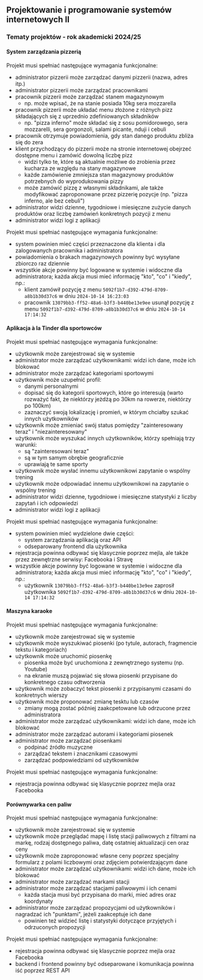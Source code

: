 ## Projektowanie i programowanie systemów internetowych II
### Tematy projektów - rok akademicki 2024/25

#### System zarządzania pizzerią

Projekt musi spełniać następujące wymagania funkcjonalne:
* administrator pizzerii może zarządzać danymi pizzerii (nazwa, adres itp.)
* administrator pizzerii może zarządzać pracownikami
* pracownik pizzerii może zarządzać stanem magazynowym
  * np. może wpisać, że na stanie posiada 10kg sera mozzarella
* pracownik pizzerii może układać menu złożone z różnych pizz składających się z uprzednio zdefiniowanych składników
  * np. "pizza inferno" może składać się z sosu pomidorowego, sera mozzarelli, sera gorgonzoli, salami picante, nduji i cebuli
* pracownik otrzymuje powiadomienia, gdy stan danego produktu zbliża się do zera
* klient przychodzący do pizzerii może na stronie internetowej obejrzeć dostępne menu i zamówić dowolną liczbę pizz
  * widzi tylko te, które są aktualnie możliwe do zrobienia przez kucharza ze względu na stany magazynowe
  * każde zamówienie zmniejsza stan magazynowy produktów potrzebnych do wyprodukowania pizzy
  * może zamówić pizzę z własnymi składnikami, ale także modyfikować zaproponowane przez pizzerię pozycje (np. "pizza inferno, ale bez cebuli")
* administrator widzi dzienne, tygodniowe i miesięczne zużycie danych produktów oraz liczbę zamówień konkretnych pozycji z menu
* administrator widzi logi z aplikacji

Projekt musi spełniać następujące wymagania funkcjonalne:
* system powinien mieć części przeznaczone dla klienta i dla zalogowanych pracownika i administratora
* powiadomienia o brakach magazynowych powinny być wysyłane zbiorczo raz dziennie
* wszystkie akcje powinny być logowane w systemie i widoczne dla administratora; każda akcja musi mieć informację "kto", "co" i "kiedy", np.:
  * klient zamówił pozycję z menu `5092f1b7-d392-479d-8709-a8b1b30d37c6` w dniu `2024-10-14 16:23:03`
  * pracownik `13079bb3-ff52-48a6-b3f3-b440be13e9ee` usunął pozycję z menu `5092f1b7-d392-479d-8709-a8b1b30d37c6` w dniu `2024-10-14 17:14:32`

#### Aplikacja à la Tinder dla sportowców

Projekt musi spełniać następujące wymagania funkcjonalne:
* użytkownik może zarejestrować się w systemie
* administrator może zarządzać użytkownikami: widzi ich dane, może ich blokować
* administrator może zarządzać kategoriami sportowymi
* użytkownik może uzupełnić profil:
  * danymi personalnymi
  * dopisać się do kategorii sportowych, które go interesują (warto rozważyć fakt, że niektórzy jeżdżą po 30km na rowerze, niektórzy po 100km)
  * zaznaczyć swoją lokalizację i promień, w którym chciałby szukać innych użytkowników
* użytkownik może zmieniać swój status pomiędzy "zainteresowany teraz" i "niezainteresowany"
* użytkownik może wyszukać innych użytkowników, którzy spełniają trzy warunki:
  * są "zainteresowani teraz"
  * są w tym samym obrębie geograficznie
  * uprawiają te same sporty
* użytkownik może wysłać innemu użytkownikowi zapytanie o wspólny trening
* użytkownik może odpowiadać innemu użytkownikowi na zapytanie o wspólny trening
* administrator widzi dzienne, tygodniowe i miesięczne statystyki z liczby zapytań i ich odpowiedzi
* administrator widzi logi z aplikacji

Projekt musi spełniać następujące wymagania funkcjonalne:
* system powinien mieć wydzielone dwie części:
  * system zarządzania aplikacją oraz API
  * odseparowany frontend dla użytkownika
* rejestracja powinna odbywać się klasycznie poprzez mejla, ale także przez zewnętrzne serwisy: Facebooka i Stravę
* wszystkie akcje powinny być logowane w systemie i widoczne dla administratora; każda akcja musi mieć informację "kto", "co" i "kiedy", np.:
  * użytkownik `13079bb3-ff52-48a6-b3f3-b440be13e9ee` zaprosił użytkownika `5092f1b7-d392-479d-8709-a8b1b30d37c6` w dniu `2024-10-14 17:14:32`

#### Maszyna karaoke

Projekt musi spełniać następujące wymagania funkcjonalne:
* użytkownik może zarejestrować się w systemie
* użytkownik może wyszukiwać piosenki (po tytule, autorach, fragmencie tekstu i kategoriach)
* użytkownik może uruchomić piosenkę
  * piosenka może być uruchomiona z zewnętrznego systemu (np. Youtube)
  * na ekranie muszą pojawiać się słowa piosenki przypisane do konkretnego czasu odtworzenia
* użytkownik może zobaczyć tekst piosenki z przypisanymi czasami do konkretnych wierszy
* użytkownik może proponować zmianę tesktu lub czasów
  * zmiany mogą zostać później zaakcpetowane lub odrzucone przez administratora
* administrator może zarządzać użytkownikami: widzi ich dane, może ich blokować
* administrator może zarządzać autorami i kategoriami piosenek
* administrator może zarządzać piosenkami
  * podpinać źródło muzyczne
  * zarządzać tekstem i znacznikami czasowymi
  * zarządzać podpowiedziami od użytkowników

Projekt musi spełniać następujące wymagania funkcjonalne:
* rejestracja powinna odbywać się klasycznie poprzez mejla oraz Facebooka


#### Porównywarka cen paliw

Projekt musi spełniać następujące wymagania funkcjonalne:
* użytkownik może zarejestrować się w systemie
* użytkownik może przeglądać mapę i listę stacji paliwowych z filtrami na markę, rodzaj dostępnego paliwa, datę ostatniej aktualizacji cen oraz ceny
* użytkownik może zaproponować własne ceny poprzez specjalny formularz z polami liczbowymi oraz zdjęciem potwierdzającym dane
* administrator może zarządzać użytkownikami: widzi ich dane, może ich blokować
* administrator może zarządzać markami stacji
* administrator może zarządzać stacjami paliwowymi i ich cenami
  * każda stacja musi być przypisana do marki, mieć adres oraz koordynaty
* administrator może zarządzać propozycjami od użytkowników i nagradzać ich "punktami", jeżeli zaakceptuje ich dane
  * powinien też widzieć listę i statystyki dotyczące przyjętych i odrzuconych propozycji 

Projekt musi spełniać następujące wymagania funkcjonalne:
* rejestracja powinna odbywać się klasycznie poprzez mejla oraz Facebooka
* backend i frontend powinny być odseparowane i komunikacja powinna iść poprzez REST API
